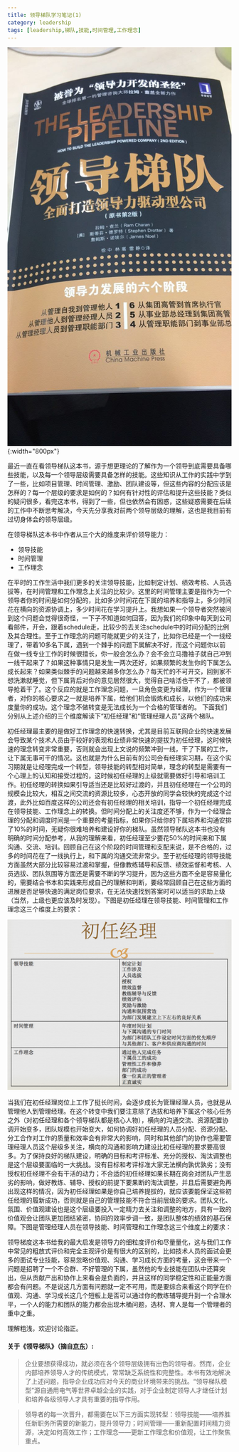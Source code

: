 ```yaml
---
title: 领导梯队学习笔记(1)
category: leadership
tags: [leadership,梯队,技能,时间管理,工作理念]
---
```

![leadership](/assets/images/leadership.png){:width="800px"}


最近一直在看领导梯队这本书，源于想更理论的了解作为一个领导到底需要具备哪些技能，以及每一个领导层级需要具备怎样的技能。这些知识从工作的实践中学到了一些，比如项目管理、时间管理、激励、团队建设等，但这些内容的分配应该是怎样的？每一个层级的要求是如何的？如何有针对性的评估和提升这些技能？类似的疑问很多，看完这本书，得到了一些，但也依然会有困惑，这些疑惑需要在后续的工作中不断思考解决，今天先分享我对前两个领导层级的理解，这也是我目前有过切身体会的领导层级。

在领导梯队这本书中作者从三个大的维度来评价领导能力：

* 领导技能
* 时间管理
* 工作理念


在平时的工作生活中我们更多的关注领导技能，比如制定计划、绩效考核、人员选拔等，在时间管理和工作理念上关注的比较少。这里的时间管理主要是指作为一个领导者你的时间是如何分配的，比如多少时间花在下属的培养和指导上，多少时间花在横向的资源协调上，多少时间花在学习提升上。我想如果一个领导者突然被问到这个问题会觉得很奇怪，一下子不知道如何回答，因为我们的印象中每天到公司看邮件，开会，跟着schedule走，比较少的去关注schedule中的时间分配的比例及其合理性。至于工作理念的问题可能就更少的关注了，比如你已经是一个一线经理了，带着10多名下属，遇到一个棘手的问题下属解决不好，而这个问题你以前在做一线专业工作的时候很擅长，你一般会怎么办？会不会立马撸袖子就自己冲到一线干起来了？如果这种事情只是发生一两次还好，如果频繁的发生你的下属怎么成长起来？如果类似棘手的问题越来越多你怎么办？每天忙的不可开交，回到家不想洗漱就睡觉，但下属背后对你的意见居然很大，觉得自己啥活也干不了，都被领导抢着干了。这个反应的就是工作理念问题，一旦角色变更为经理，作为一个管理者，对你的核心要求之一就是培养下属，给他们机会锻炼和成长，以他们的成功来度量你的成功。这个理念不做转变是无法成长为一个合格的管理者的。
     下面我们分别从上述介绍的三个维度解读下“初任经理”和“管理经理人员”这两个梯队。

初任经理最主要的是做好工作理念的快速转换，尤其是目前互联网企业的快速发展会导致某个技术人员由于较好的表现和业绩非常快速的提拔为初任经理，这时候快速的理念转变非常重要，否则就会出现上文说的频繁冲到一线，干了下属的工作，让下属无事可干的情况。这也就是为什么目前有的公司会有经理实习期，在这个实习期就是让经理完成一个转型，领导技能的转型相对简单，理念的转型是需要有一个心理上的认知和接受过程的，这时候初任经理的上级就需要做好引导和培训工作。初任经理的转换如果引导适当还是比较好过渡的，并且初任经理在一个公司的规模会比较大，相互之间交流的资源比较多，心态开放的同学会较快的完成这个过渡，此外比如百度这样的公司还会有初任经理的相关培训，指导一个初任经理完成在领导技能、工作理念上的转换。但时间分配上的关注度还不够，作为一个经理合理的分配和调度时间是一个重要的考量指标，如果你只给你的下属培养和沟通安排了10%的时间，无疑你很难培养和建设好你的梯队。虽然领导梯队这本书也没有明确的时间分配参考，从我的理解来看，初任经理至少要花50%的时间来和下属沟通、交流、培训。回顾自己在这个阶段的时间管理和支配来说，是不合格的，过多的时间花在了一线执行上，和下属的沟通交流非常少。至于初任经理的领导技能方面虽然大部分比较容易过渡和掌握，但像教练辅导和反馈、绩效监督和考核、人员选拔、团队氛围等方面还是需要不断的学习提升，因为这些方面不全是容易量化的，需要结合书本和实践来形成自己的理解和判断，要经常回顾自己在这些方面的进展是否足够快速的满足岗位要求，在无法快速找到答案时可以适当的求助上级（当然，上级也更应该及时发现）。下图是初任经理在领导技能、时间管理和工作理念这三个维度上的要求：

![leadership](/assets/images/m1.png)

当我们在初任经理岗位上工作了挺长时间，会逐步成长为管理经理人员，也就是从管理他人到管理经理。在这个转变中我们要注意除了选拔和培养下属这个核心任务之外（对初任经理和各个领导梯队都是核心人物），横向的沟通交流、资源配置协调开始变多，团队规模也开始变大，如何协调好初任经理的人员分配、资源分配、分工合作对工作的质量和效率会有非常大的影响，同时和其他部门的协作也需要管理经理人员这个层级多关注，横向的沟通和影响力建设比初任经理的要求要高很多。为了保持良好的梯队建设，明确的目标和考评标准、充分的授权、淘汰调整也是这个层级要面临的一大挑战。没有目标和考评标准大家无法横向孰优孰劣；没有授权初任经理不会有干活的动力；不合适的初任经理如果长期在岗会对团队产生恶劣的影响，做好教练、辅导、授权的前提下要果断的淘汰调整，并且后需要避免再出现这样的情况，因为初任经理如果是你自己培养提拔的，就应该要能保证这些初任经理的履新成功，否则就是自己的管理技能不符合当前层级的要求。团队文化、氛围、价值观建设也是这个层级要投入一定精力去关注和调整的地方，具有一致的价值观会让团队更加团结紧密，协同的效率步调一致，是团队整体的绩效的基石保障。下图是管理经理人员在领导技能、时间管理和工作理念这三个维度上的要求：


领导梯度这本书给我的最大启发是领导力的细粒度评价和尽量量化，这与我们工作中常见的粗放式评价和完全主观评价是有很大的区别的，比如技术人员的面试会更多的面试专业技能，容易忽略价值观、沟通、学习成长方面的考量，这会带来一个问题是招聘了一个不合群、不好管理的下属，虽然他的专业技能在团队中还算突出，但从贡献产出和协作上来看会是负面的，并且这样的同学稳定性和正能量方面都会有问题。不是说这几方面有问题就一定不可用，而是要综合来看这个同学在价值观、沟通、学习成长这几个短板上是否可以通过你的教练辅导提升到一个合理水平，一个人的能力和团队的能力都会出现木桶问题，选材、育人是每一个管理者的重中之重。

理解粗浅，欢迎讨论指正。

#### 关于《领导梯队》（摘自[京东](https://item.jd.com/11963969.html#none)）:

> 企业要想获得成功，就必须在各个领导层级拥有出色的领导者。然而，企业内部培养领导人才的传统模式，常常缺乏系统性和完整性。本书有效地解决了上述问题，指导企业成功应对今天的商业环境带来的挑战。“领导梯队模型”源自通用电气等世界卓越企业的实践，对于企业制定领导人才继任计划和培养各级领导人才具有重要的指导作用。

>领导者的每一次晋升，都需要在以下三方面实现转型：领导技能——培养胜任新职务所需要的新能力，提升领导力；时间管理——重新配置时间精力资源，决定如何高效工作；工作理念——更新工作理念和价值观，让工作聚焦重点。